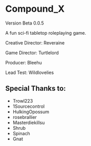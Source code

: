 # Compound_X

Version Beta 0.0.5

A fun sci-fi tabletop roleplaying game.

Creative Director: Reveraine

Game Director: Turtlelord

Producer: Bleehu 

Lead Test: Wildlovelies

## Special Thanks to: 

* Trowl223
* 1Sourcecontrol
* HulkingOpossum
* rosebrallier 
* Masterdiekillsu 
* Shrub 
* Spinach 
* Gnat
